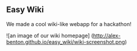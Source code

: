 ## Easy Wiki

We made a cool wiki-like webapp for a hackathon!

![an image of our wiki homepage] (http://alex-benton.github.io/easy_wiki/wiki-screenshot.png)
